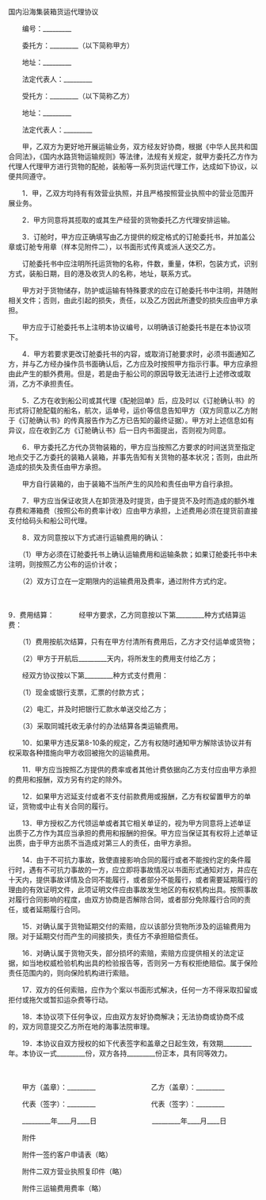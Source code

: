 



国内沿海集装箱货运代理协议



 

　　编号：_________　　

　　委托方：_________（以下简称甲方）

　　地址：_________

　　法定代表人：_________　　

　　受托方：_________（以下简称乙方）

　　地址：_________

　　法定代表人：_________　　

　　甲，乙双方为更好地开展运输业务，双方经友好协商，根据《中华人民共和国合同法》，《国内水路货物运输规则》等法律，法规有关规定，就甲方委托乙方作为代理人代理甲方进行货物的配舱，装船等一系列货运代理工作，达成如下协议，以便共同遵守。　　

　　1．甲，乙双方均持有有效营业执照，并且严格按照营业执照中的营业范围开展业务。　　

　　2．甲方同意将其揽取的或其生产经营的货物委托乙方代理安排运输。　　

　　3．订舱时，甲方应正确填写由乙方提供的规定格式的订舱委托书，并加盖公章或订舱专用章（样本见附件二），以书面形式传真或派人送交乙方。

　　订舱委托书中应注明所托运货物的名称，件数，重量，体积，包装方式，识别方式，装船日期，目的港及收货人的名称，地址，联系方式。

　　甲方对于货物储存，防护或运输有特殊要求的应在订舱委托书中注明，并随附相关文件；否则，由此引起的损失，责任，以及乙方因此所遭受的损失应由甲方承担。

　　甲方应于订舱委托书上注明本协议编号，以明确该订舱委托书是在本协议项下。　　

　　4．甲方若要求更改订舱委托书的内容，或取消订舱要求时，必须书面通知乙方，并与乙方经办操作员书面确认后，乙方应及时按照甲方指示行事。甲方应承担由此产生的额外费用。但是，若是由于船公司的原因导致无法进行上述修改或取消，乙方不承担责任。　　

　　5．乙方在收到船公司或其代理《配舱回单》后，应及时以《订舱确认书》的形式将订舱配载的船名，航次，运单号，运价等信息告知甲方（双方同意以乙方附于《订舱确认书》的传真报告作为乙方已告知的最终证据）。甲方对上述信息如有异议，应在收到乙方《订舱确认书》后一日内书面提出，否则视为同意。　　

　　6．甲方委托乙方代办货物装箱的，甲方应当按照乙方要求的时间送货至指定地点交于乙方委托的装箱人装箱，并事先告知有关货物的基本状况；否则，由此所造成的损失及责任由甲方承担。

　　甲方自行装箱的，由于装箱不当所产生的风险和责任由甲方自行承担。　　

　　7．甲方应当保证收货人在卸货港及时提货，由于提货不及时而造成的额外堆存费和滞箱费（按照公布的费率计收）应由甲方承担，上述费用必须在提货前直接支付给码头和船公司代理。　　

　　8．双方同意按以下方式进行运输费用的确认：

　　（1）甲方必须在订舱委托书上确认运输费用和运输条款；如果订舱委托书中未注明，则按照乙方公布的运价计收；

　　（2）双方订立在一定期限内的运输费用及费率，通过附件方式约定。

　　

9．费用结算：
　　
　经甲方要求，乙方同意按以下第_________种方式结算运费：

　　（1）费用按航次结算，只有在甲方付清所有费用后，乙方才交付运单或货物；

　　（2）甲方于开航后_________天内，将所发生的费用支付给乙方；

　　经双方协议按以下第_________种方式支付费用：

　　（1）现金或银行支票，汇票的付款方式；

　　（2）电汇，并及时把银行汇款水单送交给乙方；

　　（3）采取同城托收无承付的办法结算各类运输费用。　　

　　10．如果甲方违反第8-10条的规定，乙方有权随时通知甲方解除该协议并有权采取各种措施向甲方收回被拖欠的运输费用。　　

　　11．甲方应当按照乙方提供的费率或者其他计费依据向乙方支付应由甲方承担的费用和报酬，双方另有约定的除外。　　

　　12．如果甲方迟延支付或者不支付前款费用或报酬，乙方有权留置甲方的单证，货物或中止有关合同的履行。　　

　　13．甲方授权乙方代领运单或者其它相关单证的，视为甲方同意将上述单证出质于乙方作为其应当承担的费用和报酬的担保。甲方应当保证其有权将上述单证出质，由于甲方出质不当造成对第三人的责任，由甲方承担。　　

　　14．由于不可抗力事故，致使直接影响合同的履行或者不能按约定的条件履行时，遇有不可抗力事故的一方，应立即将事故情况以书面形式通知对方，并应在十天内，提供事故详情及合同不能履行，或者部分不能履行，或者需要延期履行的理由的有效证明文件，此项证明文件应由事故发生地区的有权机构出具。按照事故对履行合同影响的程度，由双方协商是否解除合同，或者部分免除履行合同的责任，或者延期履行合同。　　

　　15．对确认属于货物延期交付的索赔，应以该部分货物所涉及的运输费用为限。对于延期交付而产生的间接损失，责任方不承担赔偿责任。　　

　　16．对确认属于货物灭失，部分损坏的索赔，索赔方应提供相关的法定证据，如当地权威检验机构出具的检验报告等，否则另一方有权拒绝赔偿。属于保险责任范围内的，则向保险机构进行索赔。　　

　　17．双方的任何索赔，应作为个案以书面形式解决，任何一方不得采取扣留或拒付或拖欠或暂扣运杂费等行动。　　

　　18．本协议项下任何争议，应由双方友好协商解决；无法协商或协商不成的，双方同意提交乙方所在地的海事法院审理。　　

　　19．本协议自双方授权的如下代表签字和盖章之日起生效，有效期_________年。本协议一式_________份，双方各持_________份正本，具有同等效力。　

　　　

　　甲方（盖章）：_________　　　　　　　　乙方（盖章）：_________　　

　　代表（签字）：_________　　　　　　　　代表（签字）：_________　　

　　_________年____月____日　　　　　　　　_________年____月____日　　

　　附件　　

　　附件一签约客户申请表（略）　　

　　附件二双方营业执照复印件（略）　　

　　附件三运输费用费率（略）